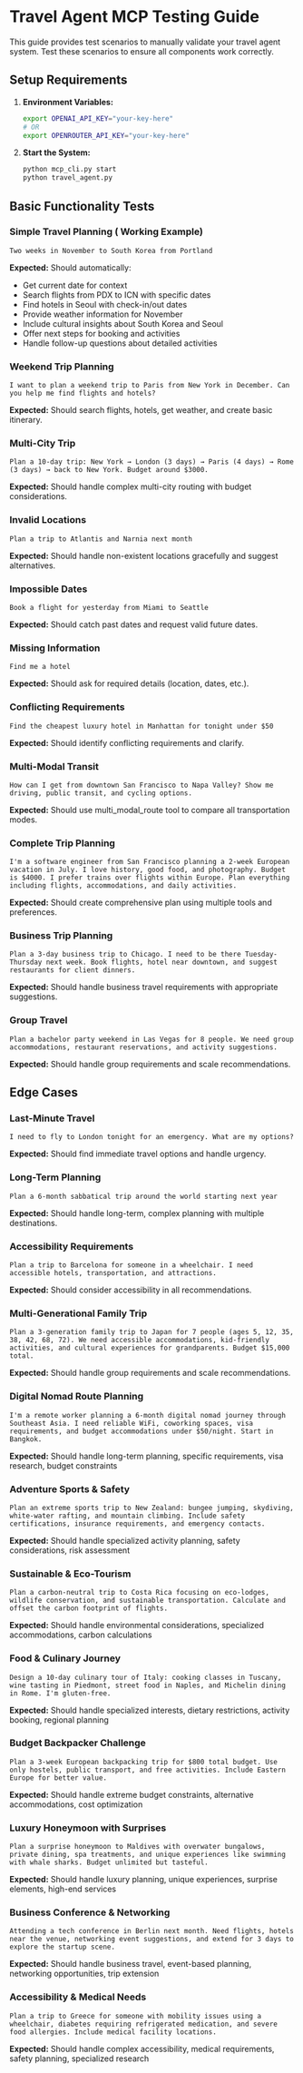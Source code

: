 # Travel Agent MCP Testing Guide

This guide provides test scenarios to manually validate your travel agent system. Test these scenarios to ensure all components work correctly.

## Setup Requirements

1. **Environment Variables:**
   ```bash
   export OPENAI_API_KEY="your-key-here"
   # OR
   export OPENROUTER_API_KEY="your-key-here"
   ```

2. **Start the System:**
   ```bash
   python mcp_cli.py start
   python travel_agent.py

   ```

## Basic Functionality Tests

### Simple Travel Planning ( Working Example)
```
Two weeks in November to South Korea from Portland
```
**Expected:** Should automatically:
- Get current date for context
- Search flights from PDX to ICN with specific dates
- Find hotels in Seoul with check-in/out dates
- Provide weather information for November
- Include cultural insights about South Korea and Seoul
- Offer next steps for booking and activities
- Handle follow-up questions about detailed activities

### Weekend Trip Planning
```
I want to plan a weekend trip to Paris from New York in December. Can you help me find flights and hotels?
```
**Expected:** Should search flights, hotels, get weather, and create basic itinerary.

### Multi-City Trip
```
Plan a 10-day trip: New York → London (3 days) → Paris (4 days) → Rome (3 days) → back to New York. Budget around $3000.
```
**Expected:** Should handle complex multi-city routing with budget considerations.

### Invalid Locations
```
Plan a trip to Atlantis and Narnia next month
```
**Expected:** Should handle non-existent locations gracefully and suggest alternatives.

### Impossible Dates
```
Book a flight for yesterday from Miami to Seattle
```
**Expected:** Should catch past dates and request valid future dates.

### Missing Information
```
Find me a hotel
```
**Expected:** Should ask for required details (location, dates, etc.).

### Conflicting Requirements
```
Find the cheapest luxury hotel in Manhattan for tonight under $50
```
**Expected:** Should identify conflicting requirements and clarify.

### Multi-Modal Transit
```
How can I get from downtown San Francisco to Napa Valley? Show me driving, public transit, and cycling options.
```
**Expected:** Should use multi_modal_route tool to compare all transportation modes.

### Complete Trip Planning
```
I'm a software engineer from San Francisco planning a 2-week European vacation in July. I love history, good food, and photography. Budget is $4000. I prefer trains over flights within Europe. Plan everything including flights, accommodations, and daily activities.
```
**Expected:** Should create comprehensive plan using multiple tools and preferences.

### Business Trip Planning
```
Plan a 3-day business trip to Chicago. I need to be there Tuesday-Thursday next week. Book flights, hotel near downtown, and suggest restaurants for client dinners.
```
**Expected:** Should handle business travel requirements with appropriate suggestions.

### Group Travel
```
Plan a bachelor party weekend in Las Vegas for 8 people. We need group accommodations, restaurant reservations, and activity suggestions.
```
**Expected:** Should handle group requirements and scale recommendations.

## Edge Cases

### Last-Minute Travel
```
I need to fly to London tonight for an emergency. What are my options?
```
**Expected:** Should find immediate travel options and handle urgency.

### Long-Term Planning
```
Plan a 6-month sabbatical trip around the world starting next year
```
**Expected:** Should handle long-term, complex planning with multiple destinations.

### Accessibility Requirements
```
Plan a trip to Barcelona for someone in a wheelchair. I need accessible hotels, transportation, and attractions.
```
**Expected:** Should consider accessibility in all recommendations.

### Multi-Generational Family Trip
```
Plan a 3-generation family trip to Japan for 7 people (ages 5, 12, 35, 38, 42, 68, 72). We need accessible accommodations, kid-friendly activities, and cultural experiences for grandparents. Budget $15,000 total.
```
**Expected:** Should handle group requirements and scale recommendations.

### Digital Nomad Route Planning
```
I'm a remote worker planning a 6-month digital nomad journey through Southeast Asia. I need reliable WiFi, coworking spaces, visa requirements, and budget accommodations under $50/night. Start in Bangkok.
```
**Expected:** Should handle long-term planning, specific requirements, visa research, budget constraints

### Adventure Sports & Safety
```
Plan an extreme sports trip to New Zealand: bungee jumping, skydiving, white-water rafting, and mountain climbing. Include safety certifications, insurance requirements, and emergency contacts.
```
**Expected:** Should handle specialized activity planning, safety considerations, risk assessment

### Sustainable & Eco-Tourism
```
Plan a carbon-neutral trip to Costa Rica focusing on eco-lodges, wildlife conservation, and sustainable transportation. Calculate and offset the carbon footprint of flights.
```
**Expected:** Should handle environmental considerations, specialized accommodations, carbon calculations

### Food & Culinary Journey
```
Design a 10-day culinary tour of Italy: cooking classes in Tuscany, wine tasting in Piedmont, street food in Naples, and Michelin dining in Rome. I'm gluten-free.
```
**Expected:** Should handle specialized interests, dietary restrictions, activity booking, regional planning


### Budget Backpacker Challenge
```
Plan a 3-week European backpacking trip for $800 total budget. Use only hostels, public transport, and free activities. Include Eastern Europe for better value.
```
**Expected:** Should handle extreme budget constraints, alternative accommodations, cost optimization

### Luxury Honeymoon with Surprises
```
Plan a surprise honeymoon to Maldives with overwater bungalows, private dining, spa treatments, and unique experiences like swimming with whale sharks. Budget unlimited but tasteful.
```
**Expected:** Should handle luxury planning, unique experiences, surprise elements, high-end services

### Business Conference & Networking
```
Attending a tech conference in Berlin next month. Need flights, hotels near the venue, networking event suggestions, and extend for 3 days to explore the startup scene.
```
**Expected:** Should handle business travel, event-based planning, networking opportunities, trip extension

###  Accessibility & Medical Needs
```
Plan a trip to Greece for someone with mobility issues using a wheelchair, diabetes requiring refrigerated medication, and severe food allergies. Include medical facility locations.
```
**Expected:** Should handle complex accessibility, medical requirements, safety planning, specialized research
